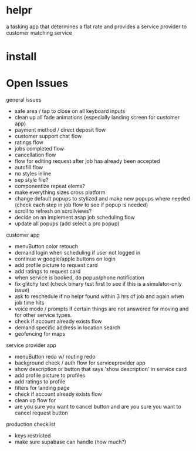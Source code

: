 # helpr
a tasking app that determines a flat rate and provides a service provider to customer matching service

# install


# Open Issues

general issues

- safe area / tap to close on all keyboard inputs
- clean up all fade animations (especially landing screen for customer app)
- payment method / direct deposit flow
- customer support chat flow
- ratings flow
- jobs completed flow
- cancellation flow
- flow for editing request after job has already been accepted
- autofill flow
- no styles inline
- sep style file?
- componentize repeat elems?
- make everything sizes cross platform
- change default popups to stylized and make new popups where needed (check each step in job flow to see if popup is needed)
- scroll to refresh on scrollviews?
- decide on an implement asap job scheduling flow
- update all popups (add select a pro popup)

customer app

- menuButton color retouch
- demand login when scheduling if user not logged in
- continue w google/apple buttons on login
- add profile picture to request card
- add ratings to request card
- when service is booked, do popup/phone notification
- fix glitchy text (check binary test first to see if this is a simulator-only issue)
- ask to reschedule if no helpr found within 3 hrs of job and again when job time hits
- voice mode / prompts if certain things are not answered for moving and for other service types. 
- check if account already exists flow
- demand specific address in location search
- geofencing for maps 

service provider app

- menuButton redo w/ routing redo
- background check / auth flow for serviceprovider app
- show description or button that says 'show description' in service card
- add profile picture to profiles
- add ratings to profile
- filters for landing page
- check if account already exists flow
- clean up flow for 
- are you sure you want to cancel button and are you sure you want to cancel request button

production checklist

- keys restricted
- make sure supabase can handle (how much?)



